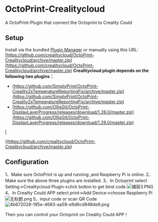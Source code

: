 # OctoPrint-Crealitycloud
A OctoPrint-Plugin that connect the Octoprint to Creality Could
## Setup
Install via the bundled [Plugin Manager](https://docs.octoprint.org/en/master/bundledplugins/pluginmanager.html) or manually using this URL:
[https://github.com/crealitycloud/OctoPrint-Crealitycloud/archive/master.zip](https://github.com/crealitycloud/OctoPrint-Crealitycloud/archive/master.zip)
**Crealitycloud plugin depends on the following two plugins：**

- [https://github.com/SimplyPrint/OctoPrint-Creality2xTemperatureReportingFix/archive/master.zip](https://github.com/SimplyPrint/OctoPrint-Creality2xTemperatureReportingFix/archive/master.zip)
- [https://github.com/OllisGit/OctoPrint-DisplayLayerProgress/releases/download/1.26.0/master.zip](https://github.com/OllisGit/OctoPrint-DisplayLayerProgress/releases/download/1.26.0/master.zip)

[

](https://github.com/crealitycloud/OctoPrint-Crealitycloud/archive/master.zip)
## Configuration
1、Make sure OctoPrint is up and running ,and Raspberry Pi is online.
2、Make sure the above three plugins are installed.
3、In Octoprint select Setting->Crealitycloud Plugin->click botton to get bind code
![捕获3.PNG](https://cdn.nlark.com/yuque/0/2021/png/22795356/1632647874264-b8c73071-1183-4873-b836-1a10e1a698bc.png#clientId=u673e5c3e-d1ff-4&from=drop&height=670&id=u35102ab5&margin=%5Bobject%20Object%5D&name=%E6%8D%95%E8%8E%B73.PNG&originHeight=893&originWidth=1053&originalType=binary&ratio=1&size=66719&status=done&style=none&taskId=u40469339-52d5-4167-90bc-1ec9146615e&width=790)
4、In Creality Could APP select print->Add Device->choose Raspberry Pi
![无标题.png](https://cdn.nlark.com/yuque/0/2021/png/22795356/1632647462770-25223fa3-6221-41d5-bc57-5cf9b185baef.png#clientId=u673e5c3e-d1ff-4&from=drop&height=194&id=u780c3535&margin=%5Bobject%20Object%5D&name=%E6%97%A0%E6%A0%87%E9%A2%98.png&originHeight=777&originWidth=1241&originalType=binary&ratio=1&size=301822&status=done&style=none&taskId=u4ab98fb7-431d-48c6-bd34-6134a7316a3&width=310)
5、input code or scan QR Code
![4b672028-195e-4683-aa59-e9d6cd948de9.png](https://cdn.nlark.com/yuque/0/2021/png/22795356/1632647407452-f19a1274-b114-4669-a66f-caee2d40da0e.png#clientId=u673e5c3e-d1ff-4&from=drop&height=214&id=ucb519cb5&margin=%5Bobject%20Object%5D&name=4b672028-195e-4683-aa59-e9d6cd948de9.png&originHeight=856&originWidth=1238&originalType=binary&ratio=1&size=45266&status=done&style=none&taskId=uae09b2d3-788c-412b-93b4-f39d48b9f29&width=310)
​

Then you can control your Octoprint on Creality Could APP！

 
